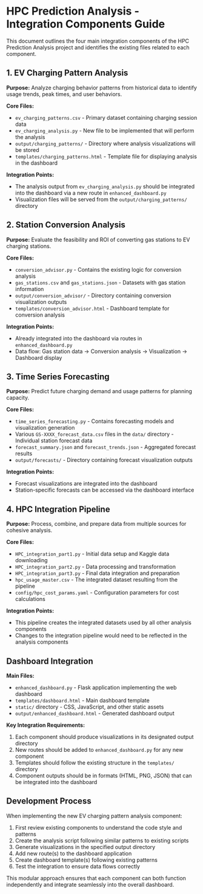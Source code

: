 # HPC Prediction Analysis - Integration Components Guide

This document outlines the four main integration components of the HPC Prediction Analysis project and identifies the existing files related to each component.

## 1. EV Charging Pattern Analysis

**Purpose:** Analyze charging behavior patterns from historical data to identify usage trends, peak times, and user behaviors.

**Core Files:**
- `ev_charging_patterns.csv` - Primary dataset containing charging session data
- `ev_charging_analysis.py` - New file to be implemented that will perform the analysis
- `output/charging_patterns/` - Directory where analysis visualizations will be stored
- `templates/charging_patterns.html` - Template file for displaying analysis in the dashboard

**Integration Points:**
- The analysis output from `ev_charging_analysis.py` should be integrated into the dashboard via a new route in `enhanced_dashboard.py`
- Visualization files will be served from the `output/charging_patterns/` directory

## 2. Station Conversion Analysis

**Purpose:** Evaluate the feasibility and ROI of converting gas stations to EV charging stations.

**Core Files:**
- `conversion_advisor.py` - Contains the existing logic for conversion analysis
- `gas_stations.csv` and `gas_stations.json` - Datasets with gas station information
- `output/conversion_advisor/` - Directory containing conversion visualization outputs
- `templates/conversion_advisor.html` - Dashboard template for conversion analysis

**Integration Points:**
- Already integrated into the dashboard via routes in `enhanced_dashboard.py`
- Data flow: Gas station data → Conversion analysis → Visualization → Dashboard display

## 3. Time Series Forecasting

**Purpose:** Predict future charging demand and usage patterns for planning capacity.

**Core Files:**
- `time_series_forecasting.py` - Contains forecasting models and visualization generation
- Various `GS-XXXX_forecast_data.csv` files in the `data/` directory - Individual station forecast data
- `forecast_summary.json` and `forecast_trends.json` - Aggregated forecast results
- `output/forecasts/` - Directory containing forecast visualization outputs

**Integration Points:**
- Forecast visualizations are integrated into the dashboard
- Station-specific forecasts can be accessed via the dashboard interface

## 4. HPC Integration Pipeline

**Purpose:** Process, combine, and prepare data from multiple sources for cohesive analysis.

**Core Files:**
- `HPC_integration_part1.py` - Initial data setup and Kaggle data downloading
- `HPC_integration_part2.py` - Data processing and transformation
- `HPC_integration_part3.py` - Final data integration and preparation
- `hpc_usage_master.csv` - The integrated dataset resulting from the pipeline
- `config/hpc_cost_params.yaml` - Configuration parameters for cost calculations

**Integration Points:**
- This pipeline creates the integrated datasets used by all other analysis components
- Changes to the integration pipeline would need to be reflected in the analysis components

## Dashboard Integration

**Main Files:**
- `enhanced_dashboard.py` - Flask application implementing the web dashboard
- `templates/dashboard.html` - Main dashboard template
- `static/` directory - CSS, JavaScript, and other static assets
- `output/enhanced_dashboard.html` - Generated dashboard output

**Key Integration Requirements:**
1. Each component should produce visualizations in its designated output directory
2. New routes should be added to `enhanced_dashboard.py` for any new component
3. Templates should follow the existing structure in the `templates/` directory
4. Component outputs should be in formats (HTML, PNG, JSON) that can be integrated into the dashboard

## Development Process

When implementing the new EV charging pattern analysis component:

1. First review existing components to understand the code style and patterns
2. Create the analysis script following similar patterns to existing scripts
3. Generate visualizations in the specified output directory
4. Add new route(s) to the dashboard application
5. Create dashboard template(s) following existing patterns
6. Test the integration to ensure data flows correctly

This modular approach ensures that each component can both function independently and integrate seamlessly into the overall dashboard. 